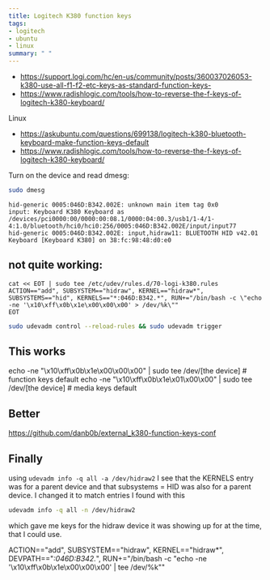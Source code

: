 ```yaml
---
title: Logitech K380 function keys
tags:
- logitech
- ubuntu
- linux
summary: " "
---
```


* <https://support.logi.com/hc/en-us/community/posts/360037026053-k380-use-all-f1-f2-etc-keys-as-standard-function-keys->
* <https://www.radishlogic.com/tools/how-to-reverse-the-f-keys-of-logitech-k380-keyboard/>

Linux

* <https://askubuntu.com/questions/699138/logitech-k380-bluetooth-keyboard-make-function-keys-default>
* <https://www.radishlogic.com/tools/how-to-reverse-the-f-keys-of-logitech-k380-keyboard/>

Turn on the device and read dmesg:

```bash
sudo dmesg
```

```
hid-generic 0005:046D:B342.002E: unknown main item tag 0x0
input: Keyboard K380 Keyboard as /devices/pci0000:00/0000:00:08.1/0000:04:00.3/usb1/1-4/1-4:1.0/bluetooth/hci0/hci0:256/0005:046D:B342.002E/input/input77
hid-generic 0005:046D:B342.002E: input,hidraw11: BLUETOOTH HID v42.01 Keyboard [Keyboard K380] on 38:fc:98:48:d0:e0
```

## not quite working:

```
cat << EOT | sudo tee /etc/udev/rules.d/70-logi-k380.rules
ACTION=="add", SUBSYSTEM=="hidraw", KERNEL=="hidraw*", SUBSYSTEMS=="hid", KERNELS=="*:046D:B342.*", RUN+="/bin/bash -c \"echo -ne '\x10\xff\x0b\x1e\x00\x00\x00' > /dev/%k\""
EOT
```

```bash
sudo udevadm control --reload-rules && sudo udevadm trigger
```

## This works

echo -ne "\x10\xff\x0b\x1e\x00\x00\x00" | sudo tee /dev/[the device] # function keys default
echo -ne "\x10\xff\x0b\x1e\x01\x00\x00" | sudo tee /dev/[the device] # media keys default


## Better

<https://github.com/danb0b/external_k380-function-keys-conf>

## Finally

using ```udevadm info -q all -a /dev/hidraw2``` I see that the KERNELS entry was for a parent device and that subsystems  = HID was also for a parent device.  I changed it to match entries I found with this

```bash
udevadm info -q all -n /dev/hidraw2
```

which gave me keys for the hidraw device it was showing up for at the time, that I could use.

ACTION=="add", SUBSYSTEM=="hidraw", KERNEL=="hidraw*", DEVPATH=="*:046D:B342.*", RUN+="/bin/bash -c \"echo -ne '\x10\xff\x0b\x1e\x00\x00\x00' | tee /dev/%k\""
